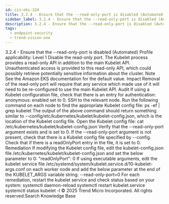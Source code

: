 ```yaml
---
id: cis-eks-324
title: 3.2.4 - Ensure that the --read-only-port is disabled (Automated)
sidebar_label: 3.2.4 - Ensure that the --read-only-port is disabled (Automated)
description: 3.2.4 - Ensure that the --read-only-port is disabled (Automated)
tags:
  - endpoint-security
  - trend-vision-one
---
```


 3.2.4 - Ensure that the --read-only-port is disabled (Automated) Profile applicability: Level 1 Disable the read-only port. The Kubelet process provides a read-only API in addition to the main Kubelet API. Unauthenticated access is provided to this read-only API, which could possibly retrieve potentially sensitive information about the cluster. Note See the Amazon EKS documentation for the default value. Impact Removal of the read-only port will require that any service which made use of it will need to be re-configured to use the main Kubelet API. Audit If using a Kubelet configuration file, check that there is an entry for authentication: anonymous: enabled set to 0. SSH to the relevant node. Run the following command on each node to find the appropriate Kubelet config file: ps -ef | grep kubelet The output of the above command should return something similar to --config/etc/kubernetes/kubelet/kubelet-config.json, which is the location of the Kubelet config file. Open the Kubelet config file: cat /etc/kubernetes/kubelet/kubelet-config.json Verify that the --read-only-port argument exists and is set to 0. If the --read-only-port argument is not present, check that there is a Kubelet config file specified by --config. Check that if there is a readOnlyPort entry in the file, it is set to 0. Remediation If modifying the Kubelet config file, edit the kubelet-config.json file /etc/kubernetes/kubelet/kubelet-config.json and set the below parameter to 0: "readOnlyPort": 0 If using executable arguments, edit the kubelet service file /etc/systemd/system/kubelet.service.d/10-kubelet-args.conf on each worker node and add the below parameter at the end of the KUBELET_ARGS variable string: --read-only-port=0 For each remediation, restart the kubelet service and check status based on your system: systemctl daemon-reload systemctl restart kubelet.service systemctl status kubelet -l © 2025 Trend Micro Incorporated. All rights reserved.Search Knowledge Base